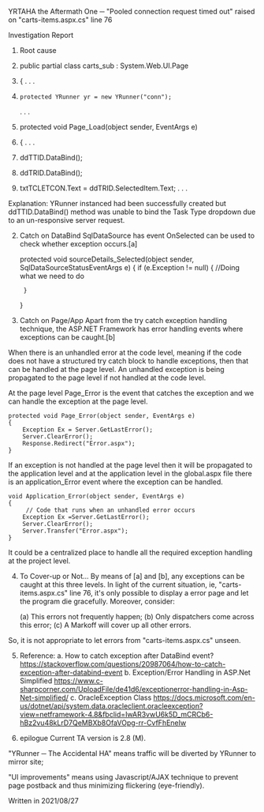 YRTAHA the Aftermath One ─ 
"Pooled connection request timed out" raised on "carts-items.aspx.cs" line 76 

Investigation Report 


1. Root cause

15.	public partial class carts_sub : System.Web.UI.Page
16.	{
	. . . 
22. 	protected YRunner yr = new YRunner("conn");
	. . . 
49.	protected void Page_Load(object sender, EventArgs e)
50.	{
	. . . 
76.	ddTTID.DataBind();
77.	ddTRID.DataBind();
78.	txtTCLETCON.Text = ddTRID.SelectedItem.Text; 
	. . . 

Explanation: 
YRunner instanced had been successfully created but ddTTID.DataBind() method 
was unable to bind the Task Type dropdown due to an un-responsive server 
request. 


2. Catch on DataBind
SqlDataSource has event OnSelected can be used to check whether exception 
occurs.[a] 

	protected void sourceDetails_Selected(object sender, SqlDataSourceStatusEventArgs e)
    	{
            if (e.Exception != null)
            {
            //Doing what we need to do

	    }
	}


3. Catch on Page/App
Apart from the try catch exception handling technique, the ASP.NET Framework 
has error handling events where exceptions can be caught.[b]

When there is an unhandled error at the code level, meaning if the code does 
not have a structured try catch block to handle exceptions, then that can be 
handled at the page level. An unhandled exception is being propagated to the 
page level if not handled at the code level.

At the page level Page_Error is the event that catches the exception and we 
can handle the exception at the page level.

	protected void Page_Error(object sender, EventArgs e)  
	{  
	    Exception Ex = Server.GetLastError();  
	    Server.ClearError();  
	    Response.Redirect("Error.aspx");  
	}  

If an exception is not handled at the page level then it will be propagated 
to the application level and at the application level in the global.aspx file 
there is an application_Error event where the exception can be handled.

	void Application_Error(object sender, EventArgs e)  
	{  
	     // Code that runs when an unhandled error occurs  
	    Exception Ex =Server.GetLastError();  
	    Server.ClearError();  
	    Server.Transfer("Error.aspx");  
	}  

It could be a centralized place to handle all the required exception handling 
at the project level.


4. To Cover-up or Not... 
By means of [a] and [b], any exceptions can be caught at this three levels. In light of the current 
situation, ie, "carts-items.aspx.cs" line 76, it's only possible to display a error page and 
let the program die gracefully. Moreover, consider: 

   (a) This errors not frequently happen; 
   (b) Only dispatchers come across this error; 
   (c) A Markoff will cover up all other errors. 

So, it is not appropriate to let errors from "carts-items.aspx.cs" unseen. 


5. Reference:
a. How to catch exception after DataBind event?
   https://stackoverflow.com/questions/20987064/how-to-catch-exception-after-databind-event
b. Exception/Error Handling in ASP.Net Simplified
   https://www.c-sharpcorner.com/UploadFile/de41d6/exceptionerror-handling-in-Asp-Net-simplified/
c. OracleException Class
   https://docs.microsoft.com/en-us/dotnet/api/system.data.oracleclient.oracleexception?view=netframework-4.8&fbclid=IwAR3vwU6k5D_mCRCb6-hBz2vu48kLrD7QeMBXb8OfaVOpg-rr-CvfFhEneIw


6. epilogue
Current TA version is 2.8 (M). 

"YRunner ─ The Accidental HA" means traffic will be diverted by YRunner to mirror site; 

"UI improvements" means using Javascript/AJAX technique to prevent page postback and thus 
minimizing flickering (eye-friendly). 


<EOF>
Written in 2021/08/27


